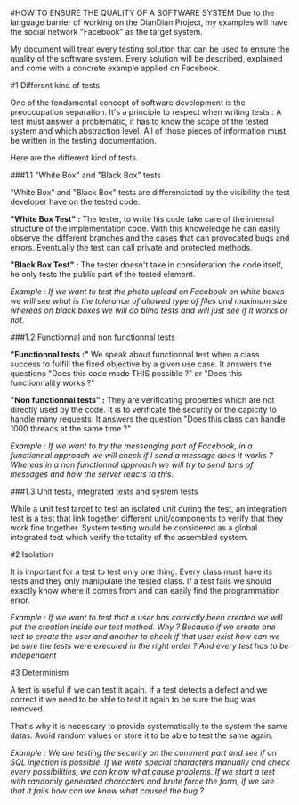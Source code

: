 #HOW TO ENSURE THE QUALITY OF A SOFTWARE SYSTEM
	Due to the language barrier of working on the DianDian Project, my examples will have the social network "Facebook" as the target system.
	
My document will treat every testing solution that can be used to ensure the quality of the software system. Every solution will be described, explained and come with a concrete example applied on Facebook.

#1 Different kind of tests

One of the fondamental concept of software development is the preoccupation separation. It's a principle to respect when writing tests : A test must answer a problematic, it has to know the scope of the tested system and which abstraction level. All of those pieces of information must be written in the testing documentation.

Here are the different kind of tests.


###1.1 "White Box" and "Black Box" tests

"White Box" and "Black Box" tests are differenciated by the visibility the test developer have on the tested code.

**"White Box Test" :** The tester, to write his code take care of the internal structure of the implementation code. With this knoweledge he can easily observe the different branches and the cases that can provocated bugs and errors. Eventually the test can call private and protected methods.



**"Black Box Test" :** The tester doesn't take in consideration the code itself, he only tests the public part of the tested element.

*Example : If we want to test the photo upload on Facebook on white boxes we will see what is the tolerance of allowed type of files and maximum size whereas on black boxes we will do blind tests and will just see if it works or not.*



###1.2 Functionnal and non functionnal tests

**"Functionnal tests :"** We speak about functionnal test when a class success to fulfill the fixed objective by a given use case. It answers the questions "Does this code made THIS possible ?" or "Does this functionnality works ?"

**"Non functionnal tests" :** They are verificating properties which are not directly used by the code. It is to verificate the security or the capicity to handle many requests. It answers the question "Does this class can handle 1000 threads at the same time ?"

*Example : If we want to try the messenging part of Facebook, in a functionnal approach we will check if I send a message does it works ? Whereas in a non functionnal approach we will try to send tons of messages and how the server reacts to this.*



###1.3 Unit tests, integrated tests and system tests

While a unit test target to test an isolated unit during the test, an integration test is a test that link together different unit/components to verify that they work fine together. System testing would be considered as a global integrated test which verify the totality of the assembled system.



#2 Isolation

It is important for a test to test only one thing. Every class must have its tests and they only manipulate the tested class. If a test fails we should exactly know where it comes from and can easily find the programmation error.

*Example : If we want to test that a user has correctly been created we will put the creation inside our test method. Why ? Because if we create one test to create the user and another to check if that user exist how can we be sure the tests were executed in the right order ? And every test has to be independent*


#3 Determinism

A test is useful if we can test it again. If a test detects a defect and we correct it we need to be able to test it again to be sure the bug was removed. 

That's why it is necessary to provide systematically to the system the same datas. Avoid random values or store it to be able to test the same again. 

*Example : We are testing the security on the comment part and see if an SQL injection is possible. If we write special characters manually and check every possibilities, we can know what cause problems. If we start a test with randomly generated characters and brute force the form, if we see that it fails how can we know what caused the bug ?*


